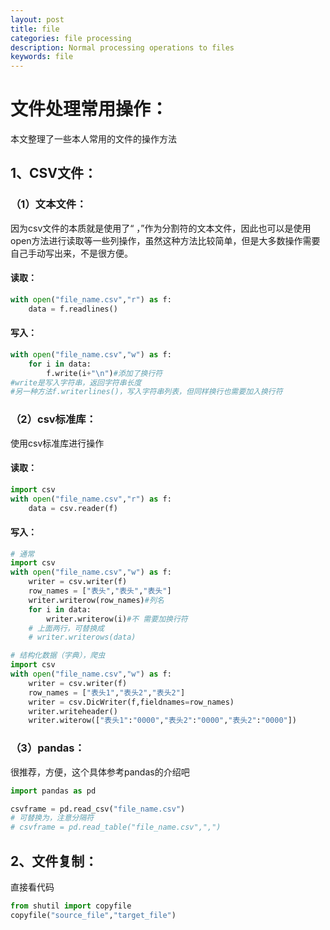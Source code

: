 ```yaml
---
layout: post
title: file
categories: file processing
description: Normal processing operations to files
keywords: file
---
```


# 文件处理常用操作：

本文整理了一些本人常用的文件的操作方法

## 1、CSV文件：

### （1）文本文件：

因为csv文件的本质就是使用了“ ，”作为分割符的文本文件，因此也可以是使用open方法进行读取等一些列操作，虽然这种方法比较简单，但是大多数操作需要自己手动写出来，不是很方便。

#### 读取：

```python
with open("file_name.csv","r") as f:
    data = f.readlines()
```

#### 写入：

```python
with open("file_name.csv","w") as f:
    for i in data:
        f.write(i+"\n")#添加了换行符
#write是写入字符串，返回字符串长度
#另一种方法f.writerlines()，写入字符串列表，但同样换行也需要加入换行符
```

### （2）csv标准库：

使用csv标准库进行操作

#### 读取：

```python
import csv
with open("file_name.csv","r") as f:
    data = csv.reader(f)
```

#### 写入：

```python
# 通常
import csv
with open("file_name.csv","w") as f:
    writer = csv.writer(f)
    row_names = ["表头","表头","表头"]
    writer.writerow(row_names)#列名
    for i in data:
        writer.writerow(i)#不 需要加换行符
    # 上面两行，可替换成
    # writer.writerows(data)
```

```python
# 结构化数据（字典），爬虫
import csv
with open("file_name.csv","w") as f:
    writer = csv.writer(f)
    row_names = ["表头1","表头2","表头2"]
    writer = csv.DicWriter(f,fieldnames=row_names)
    writer.writeheader()
    writer.witerow(["表头1":"0000","表头2":"0000","表头2":"0000"])
```

### （3）pandas：

很推荐，方便，这个具体参考pandas的介绍吧

```python
import pandas as pd

csvframe = pd.read_csv("file_name.csv")
# 可替换为，注意分隔符
# csvframe = pd.read_table("file_name.csv",",")
```

## 2、文件复制：

直接看代码

```python
from shutil import copyfile
copyfile("source_file","target_file")
```

